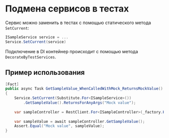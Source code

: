 # Подмена сервисов в тестах

Сервис можно заменить в тестах с помощью статического метода `SetCurrent`:

```csharp
ISampleService service = ...
Service.SetCurrent(service)
```

Подключение в DI контейнер происходит с помощью метода `DecorateByTestServices`.

## Пример использования

```csharp
[Fact]
public async Task GetSampleValue_WhenCalledWithMock_ReturnsMockValue()
{
    Service.SetCurrent(Substitute.For<ISampleService>())
        .GetSampleValue().ReturnsForAnyArgs("Mock value");
    
    var sampleController = RestClient.For<ISampleController>(_factory.HttpClient);
    
    var sampleValue = await sampleController.GetSampleValue();
    Assert.Equal("Mock value", sampleValue);
}
```